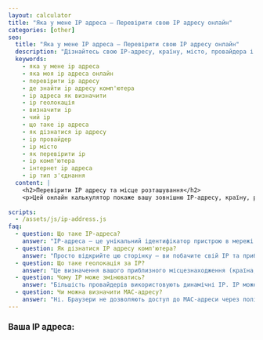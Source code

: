 ```yaml
---
layout: calculator
title: "Яка у мене IP адреса — Перевірити свою IP адресу онлайн"
categories: [other]
seo:
  title: "Яка у мене IP адреса — Перевірити свою IP адресу онлайн"
  description: "Дізнайтесь свою IP-адресу, країну, місто, провайдера і тип з'єднання. Простий онлайн сервіс для визначення IP на комп’ютері або телефоні."
  keywords:
    - яка у мене ip адреса
    - яка моя ip адреса онлайн
    - перевірити ip адресу
    - де знайти ip адресу комп'ютера
    - ip адреса як визначити
    - ip геолокація
    - визначити ip
    - чий ip
    - що таке ip адреса
    - як дізнатися ip адресу
    - ip провайдер
    - ip місто
    - як перевірити ip
    - ip комп'ютера
    - інтернет ip адреса
    - ip тип з'єднання
  content: |
    <h2>Перевірити IP адресу та місце розташування</h2>
    <p>Цей онлайн калькулятор покаже вашу зовнішню IP-адресу, країну, регіон, місто, провайдера та тип підключення до Інтернету.</p>
    
scripts:
  - /assets/js/ip-address.js
faq:
  - question: Що таке IP-адреса?
    answer: "IP-адреса — це унікальний ідентифікатор пристрою в мережі Інтернет. Вона може бути динамічною або статичною, публічною або локальною."
  - question: Як дізнатися IP адресу комп'ютера?
    answer: "Просто відкрийте цю сторінку — ви побачите свій IP та приблизне розташування автоматично."
  - question: Що таке геолокація за IP?
    answer: "Це визначення вашого приблизного місцезнаходження (країна, місто) за допомогою IP-адреси."
  - question: Чому IP може змінюватись?
    answer: "Більшість провайдерів використовують динамічні IP. IP може також змінюватися при використанні VPN, мобільного інтернету або після перезавантаження модему."
  - question: Чи можна визначити MAC-адресу?
    answer: "Ні. Браузери не дозволяють доступ до MAC-адреси через політику конфіденційності та безпеки."
---
```

<div class="calculator-block">
  <h3 style="font-size:1.2em; font-weight:bold; margin-bottom:0.5em;">
    Ваша IP адреса:
  </h3>
  <div class="result" id="ip-address-wrapper" style="margin-top:2em;"></div>
</div>
